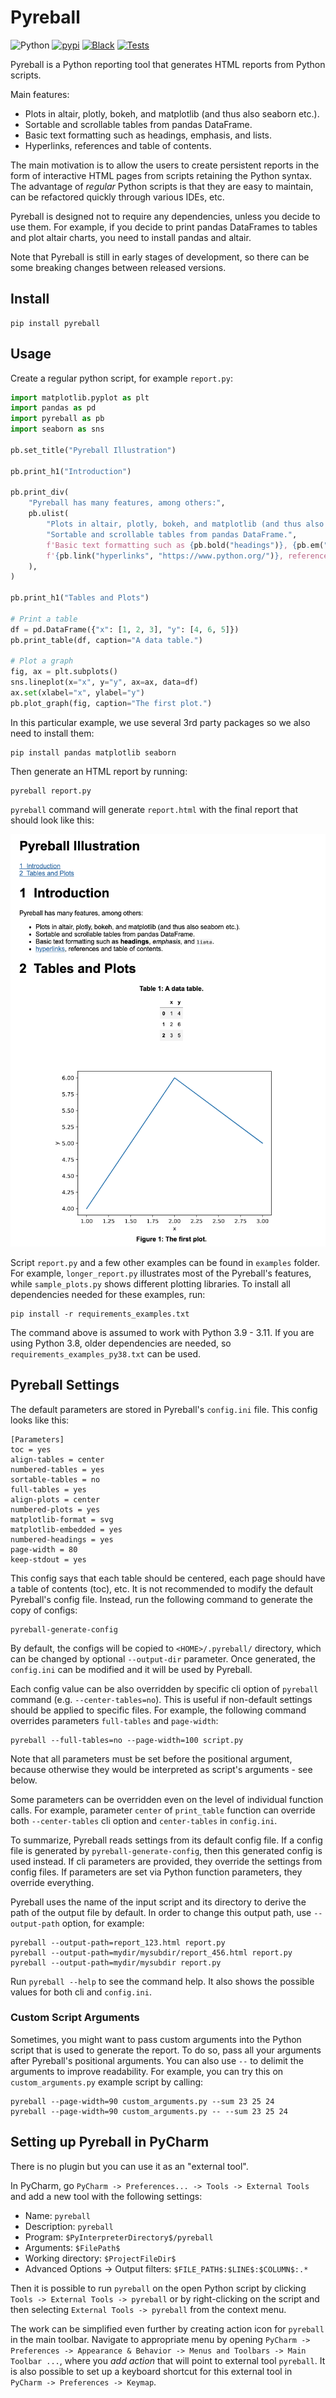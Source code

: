 # Pyreball

<p style="text-align: center">

![Python](https://img.shields.io/badge/python-3.8%20%7C%203.9%20%7C%203.10%20%7C%203.11-blue)
[![pypi](https://img.shields.io/pypi/v/pyreball.svg)](https://pypi.python.org/pypi/pyreball)
[![Black](https://img.shields.io/badge/code%20style-black-000000.svg)](https://github.com/psf/black)
[![Tests](https://github.com/karelvaculik/pyreball/actions/workflows/tests.yml/badge.svg)](https://github.com/karelvaculik/pyreball/actions/workflows/tests.yml)

</p>

Pyreball is a Python reporting tool that generates HTML reports from Python scripts.

Main features:

- Plots in altair, plotly, bokeh, and matplotlib (and thus also seaborn etc.).
- Sortable and scrollable tables from pandas DataFrame.
- Basic text formatting such as headings, emphasis, and lists.
- Hyperlinks, references and table of contents.

The main motivation is to allow the users to
create persistent reports in the form of interactive HTML pages from scripts retaining the Python syntax. The advantage
of *regular* Python scripts is that they are easy to maintain, can be refactored quickly through various IDEs, etc.

Pyreball is designed not to require any dependencies, unless you decide to use them. For example, if you decide to print
pandas DataFrames to tables and plot altair charts, you need to install pandas and altair.

Note that Pyreball is still in early stages of development, so there can be some breaking changes between released
versions.

## Install

```shell
pip install pyreball
```

## Usage

Create a regular python script, for example `report.py`:

```python
import matplotlib.pyplot as plt
import pandas as pd
import pyreball as pb
import seaborn as sns

pb.set_title("Pyreball Illustration")

pb.print_h1("Introduction")

pb.print_div(
    "Pyreball has many features, among others:",
    pb.ulist(
        "Plots in altair, plotly, bokeh, and matplotlib (and thus also seaborn etc.).",
        "Sortable and scrollable tables from pandas DataFrame.",
        f'Basic text formatting such as {pb.bold("headings")}, {pb.em("emphasis")}, and {pb.code("lists")}.',
        f'{pb.link("hyperlinks", "https://www.python.org/")}, references and table of contents.',
    ),
)

pb.print_h1("Tables and Plots")

# Print a table
df = pd.DataFrame({"x": [1, 2, 3], "y": [4, 6, 5]})
pb.print_table(df, caption="A data table.")

# Plot a graph
fig, ax = plt.subplots()
sns.lineplot(x="x", y="y", ax=ax, data=df)
ax.set(xlabel="x", ylabel="y")
pb.plot_graph(fig, caption="The first plot.")
```

In this particular example, we use several 3rd party packages so we also need to install them:

```shell
pip install pandas matplotlib seaborn
```

Then generate an HTML report by running:

```shell
pyreball report.py
```

`pyreball` command will generate `report.html` with the final report that should look like this:

![Pyreball Screenshot](pyreball_result_screenshot.png)

Script `report.py` and a few other examples can be found in `examples` folder. For example, `longer_report.py`
illustrates most of the Pyreball's features, while `sample_plots.py` shows different plotting libraries.
To install all dependencies needed for these examples, run:

```shell
pip install -r requirements_examples.txt
```

The command above is assumed to work with Python 3.9 - 3.11.
If you are using Python 3.8, older dependencies are needed, so `requirements_examples_py38.txt`
can be used.

## Pyreball Settings

The default parameters are stored in Pyreball's `config.ini` file. This config looks like
this:

```
[Parameters]
toc = yes
align-tables = center
numbered-tables = yes
sortable-tables = no
full-tables = yes
align-plots = center
numbered-plots = yes
matplotlib-format = svg
matplotlib-embedded = yes
numbered-headings = yes
page-width = 80
keep-stdout = yes
```

This config says that each table should be centered, each page should have a table of contents (toc), etc.
It is not recommended to modify the default Pyreball's config file. Instead, run the following command to generate
the copy of configs:

```shell
pyreball-generate-config
```

By default, the configs will be copied to `<HOME>/.pyreball/` directory, which can be changed by optional
`--output-dir` parameter. Once generated, the `config.ini` can be modified and it will be used by Pyreball.

Each config value can be also overridden by specific cli option of `pyreball` command (e.g. `--center-tables=no`).
This is useful if non-default settings should be applied to specific files. For example, the following command
overrides parameters `full-tables` and `page-width`:

```shell
pyreball --full-tables=no --page-width=100 script.py
```

Note that all parameters must be set before the positional argument, because otherwise they would be interpreted
as script's arguments - see below.

Some parameters can be overridden even on the level of individual function calls. For example, parameter `center`
of `print_table` function can override both `--center-tables` cli option and `center-tables` in `config.ini`.

To summarize, Pyreball reads settings from its default config file. If a config file is generated by
`pyreball-generate-config`, then this generated config is used instead. If cli parameters are provided, they
override the settings from config files. If parameters are set via Python function parameters, they override everything.

Pyreball uses the name of the input script and its directory to derive the path of the output file by default.
In order to change this output path, use `--output-path` option, for example:

```shell
pyreball --output-path=report_123.html report.py
pyreball --output-path=mydir/mysubdir/report_456.html report.py
pyreball --output-path=mydir/mysubdir report.py
```

Run `pyreball --help` to see the command help. It also shows the possible values for both cli and `config.ini`.

### Custom Script Arguments

Sometimes, you might want to pass custom arguments into the Python script that is used to generate the report.
To do so, pass all your arguments after Pyreball's positional arguments. You can also use `--` to delimit the
arguments to improve readability.
For example, you can try this on `custom_arguments.py` example script by calling:

```shell
pyreball --page-width=90 custom_arguments.py --sum 23 25 24
pyreball --page-width=90 custom_arguments.py -- --sum 23 25 24
```

## Setting up Pyreball in PyCharm

There is no plugin but you can use it as an "external tool".

In PyCharm, go `PyCharm -> Preferences... -> Tools -> External Tools` and add a new tool with the following settings:

- Name: `pyreball`
- Description: `pyreball`
- Program: `$PyInterpreterDirectory$/pyreball`
- Arguments: `$FilePath$`
- Working directory: `$ProjectFileDir$`
- Advanced Options -> Output filters: `$FILE_PATH$:$LINE$:$COLUMN$:.*`

Then it is possible to run `pyreball` on the open Python script by clicking
`Tools -> External Tools -> pyreball` or by right-clicking on the script and then selecting
`External Tools -> pyreball` from the context menu.

The work can be simplified even further by creating action icon for `pyreball` in the main toolbar. Navigate to
appropriate menu by opening
`PyCharm -> Preferences -> Appearance & Behavior -> Menus and Toolbars -> Main Toolbar ...`, where you *add action*
that will point to external tool `pyreball`. It is also possible to set up a keyboard shortcut for this external tool
in `PyCharm -> Preferences -> Keymap`.

